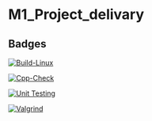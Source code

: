 # M1_Project_delivary

## Badges

[![Build-Linux](https://github.com/surendrakumar3010/M1_Project_delivary/actions/workflows/Build.yml/badge.svg)](https://github.com/surendrakumar3010/M1_Project_delivary/actions/workflows/Build.yml)

[![Cpp-Check](https://github.com/surendrakumar3010/M1_Project_delivary/actions/workflows/Cpp.yml/badge.svg)](https://github.com/surendrakumar3010/M1_Project_delivary/actions/workflows/Cpp.yml)

[![Unit Testing](https://github.com/surendrakumar3010/M1_Project_delivary/actions/workflows/Unit.yml/badge.svg)](https://github.com/surendrakumar3010/M1_Project_delivary/actions/workflows/Unit.yml)

[![Valgrind](https://github.com/surendrakumar3010/M1_Project_delivary/actions/workflows/Val.yml/badge.svg)](https://github.com/surendrakumar3010/M1_Project_delivary/actions/workflows/Val.yml)
